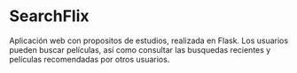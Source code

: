 # SearchFlix

Aplicación web con propositos de estudios, realizada en Flask. Los usuarios pueden buscar películas, así como consultar las busquedas recientes y películas recomendadas por otros usuarios.
